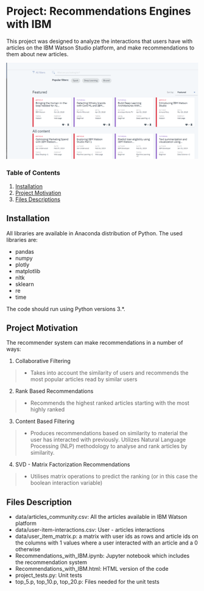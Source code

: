 # Project: Recommendations Engines with IBM

This project was designed to analyze the interactions that users have with articles on the IBM Watson Studio platform, and make recommendations to them about new articles.

![](img/IBM_Watson.PNG)


### Table of Contents

1. [Installation](#installation)
2. [Project Motivation](#motivation)
3. [Files Descriptions](#files)

## Installation <a name="installation"></a>

All libraries are available in Anaconda distribution of Python. The used libraries are:

- pandas
- numpy
- plotly
- matplotlib
- nltk
- sklearn
- re
- time

The code should run using Python versions 3.*.


## Project Motivation
The recommender system can make recommendations in a number of ways:
1. Collaborative Filtering
> - Takes into account the similarity of users and recommends the most popular articles read by similar users
2. Rank Based Recommendations
> - Recommends the highest ranked articles starting with the most highly ranked 
3. Content Based Filtering
> - Produces recommendations based on similarity to material the user has interacted with previously. Utilizes Natural Language Processing (NLP) methodology to analyse and rank articles by similarity.
4. SVD - Matrix Factorization Recommendations
> - Utilises matrix operations to predict the ranking (or in this case the boolean interaction variable)  

## Files Description 

- data/articles_community.csv: All the articles available in IBM Watson platform
- data/user-item-interactions.csv: User - articles interactions
- data/user_item_matrix.p: a matrix with user ids as rows and article ids on the columns with 1 values where a user interacted with an article and a 0 otherwise
- Recommendations_with_IBM.ipynb: Jupyter notebook which includes the recommendation system
- Recommendations_with_IBM.html: HTML version of the code
- project_tests.py: Unit tests
- top_5.p, top_10.p, top_20.p: Files needed for the unit tests


